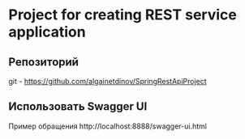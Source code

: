 Project for creating REST service application
======================
Репозиторий
-
git - https://github.com/algainetdinov/SpringRestApiProject

Использовать Swagger UI
-
Пример обращения http://localhost:8888/swagger-ui.html